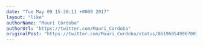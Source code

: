 ```yaml
---
date: "Tue May 09 15:38:11 +0000 2017"
layout: "like"
authorName: "Mauri Córdoba"
authorUrl: "https://twitter.com/Mauri_Cordoba"
originalPost: "https://twitter.com/Mauri_Cordoba/status/861968549967007744"
---
```

